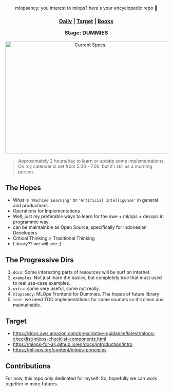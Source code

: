 <div align="center">

  mlopsency: you interest to mlops? here's your encyclopedic repo 👊

<h3>

  [Daily](https://docs.google.com/spreadsheets/d/1LlRZNG5CZOScxTB1EBFf6rcKo3MQQ7DjeT46jyJg_4M/edit#gid=0) | [Target](https://docs.google.com/spreadsheets/d/1LlRZNG5CZOScxTB1EBFf6rcKo3MQQ7DjeT46jyJg_4M/edit#gid=1752051348) | [Books](https://pandohansamuel19.notion.site/ea321f9d82154f04919cff9cbd38ddc5?v=15354b42e3144ef5bad1e71336afad46&pvs=4)

  Stage: DUMMIES

</h3>

  <img src="__assets__/T450.png" width="515" height="350" alt="Current Specs.">

</div>


> Approximately 2 hours/day to learn or update some implementations. On my calender is set from 5.00 - 7.00, but if i still as a morning person.

## The Hopes
- What is `'Machine Learning'` or `'Artificial Intelligence'` in general and productions.
- Operations for Implementations
- Well, just my preferable ways to learn for the swe + ml/ops + devops in programmic way.
- can be maintainble as Open Source, specifically for Indonesian Developers
- Critical Thinking > Traditional Thinking
- Library?? we will see ;)

## The Progressive Dirs
1. `docs`: Some interesting parts of resources will be surf on internet.
2. `examples`: Not just learn the basics, but completely true that must used to real use-case examples.
3. `extra`: some very useful, some not really.
4. `mlopsency`: MLOps Frontend for Dummies. The hopes of future library
5. `test`: we need TDD implementations for some sources so it'll clean and maintainable.

## Target
* https://docs.aws.amazon.com/prescriptive-guidance/latest/mlops-checklist/mlops-checklist-components.html
* https://mlops-for-all.github.io/en/docs/introduction/intro
* https://ml-ops.org/content/mlops-principles

## Contributions
For now, this repo only dedicated for myself. So, hopefully we can work together in more futures.
